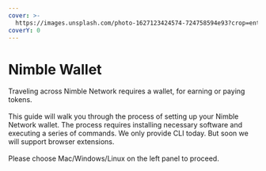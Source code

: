 ```yaml
---
cover: >-
  https://images.unsplash.com/photo-1627123424574-724758594e93?crop=entropy&cs=srgb&fm=jpg&ixid=M3wxOTcwMjR8MHwxfHNlYXJjaHwxfHx3YWxsZXR8ZW58MHx8fHwxNzE0MTE1NTQzfDA&ixlib=rb-4.0.3&q=85
coverY: 0
---
```


# Nimble Wallet

Traveling across Nimble Network requires a wallet, for earning or paying tokens. \
\
This guide will walk you through the process of setting up your Nimble Network wallet. The process requires installing necessary software and executing a series of commands. We only provide CLI today. But soon we will support browser extensions.\
\
Please choose Mac/Windows/Linux on the left panel to proceed. &#x20;
